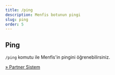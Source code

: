 ```yaml
---
title: /ping
description: Menfis botunun pingi
slug: ping
order: 5
---
```


## Ping

`/ping` komutu ile Menfis'in pingini öğrenebilirsiniz.

[» Partner Sistem](/docs/commands/partner-sistem)